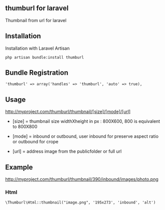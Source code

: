 ## thumburl for laravel

Thumbnail from url for laravel





## Installation

Installation with Laravel Artisan

	php artisan bundle:install thumburl

## Bundle Registration

	'thumburl' => array('handles' => 'thumburl', 'auto' => true),

## Usage
	
http://myproject.com/thumburl/thumbnail/[size]/[mode]/[url]

	
* [size] = thumbnail size widthXheight in px : 800X600, 800 is equivalent to 800X800

* [mode] = inbound or outbound, user inbound for preserve aspect ratio or outbound for crope

* [url]  = address image from the publicfolder or full url

## Example

http://myproject.com/thumburl/thumbnail/390/inbound/images/photo.png

### Html

	\Thumburl\Html::thumbnail("image.png", '195x273', 'inbound', 'alt')
